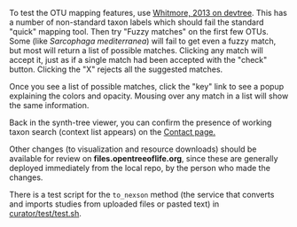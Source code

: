To test the OTU mapping features, use [Whitmore, 2013 on devtree](http://devtree.opentreeoflife.org/curator/study/edit/pg_2628?tab=otu-mapping). This has a number of non-standard taxon labels which should fail the standard "quick" mapping tool. Then try "Fuzzy matches" on the first few OTUs. Some (like _Sarcophaga mediterranea_) will fail to get even a fuzzy match, but most will return a list of possible matches. Clicking any match will accept it, just as if a single match had been accepted with the "check" button. Clicking the "X" rejects all the suggested matches.

Once you see a list of possible matches, click the "key" link to see a popup explaining the colors and opacity. Mousing over any match in a list will show the same information.

Back in the synth-tree viewer, you can confirm the presence of working taxon search (context list appears) on the [Contact page.](http://devtree.opentreeoflife.org/contact) 
 
Other changes (to visualization and resource downloads) should be available for review on **files.opentreeoflife.org**, since these are generally deployed immediately from the local repo, by the person who made the changes.

There is a test script for the `to_nexson` method (the service that converts and imports studies from uploaded files or pasted text) in [curator/test/test.sh](https://github.com/OpenTreeOfLife/opentree/blob/master/curator/test/test.sh).
